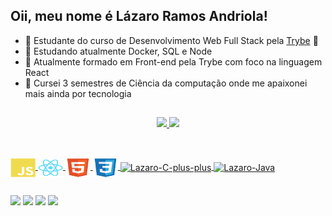 ## Oii, meu nome é Lázaro Ramos Andriola!

- 🔭 Estudante do curso de Desenvolvimento Web Full Stack pela [Trybe](https://www.betrybe.com/) 🚀
- 🌱 Estudando atualmente Docker, SQL e Node
- 📜 Atualmente formado em Front-end pela Trybe com foco na linguagem React
- 📜 Cursei 3 semestres de Ciência da computação onde me apaixonei mais ainda por tecnologia

##

<div align="center">
  <a href="https://github.com/lazaroor">
  <img height="150em" src="https://github-readme-stats.vercel.app/api?username=lazaroor&show_icons=true&theme=dark&include_all_commits=true&count_private=true"/>
  <img height="150em" src="https://github-readme-stats.vercel.app/api/top-langs/?username=lazaroor&layout=compact&langs_count=7&theme=dark"/>
</div>
  
##
  
<div style="display: inline_block"><br>
  <img align="center" alt="Lazaro-Js" height="30" width="40" src="https://raw.githubusercontent.com/devicons/devicon/master/icons/javascript/javascript-plain.svg">
  <img align="center" alt="Lazaro-React" height="30" width="40" src="https://raw.githubusercontent.com/devicons/devicon/master/icons/react/react-original.svg">
  <img align="center" alt="Lazaro-HTML" height="30" width="40" src="https://raw.githubusercontent.com/devicons/devicon/master/icons/html5/html5-original.svg">
  <img align="center" alt="Lazaro-CSS" height="30" width="40" src="https://raw.githubusercontent.com/devicons/devicon/master/icons/css3/css3-original.svg">
  <img align="center" alt="Lazaro-C-plus-plus" height="30" width="40" src="https://cdn.jsdelivr.net/gh/devicons/devicon/icons/cplusplus/cplusplus-original.svg">
  <img align="center" alt="Lazaro-Java" heigth="30" width="40" src="https://cdn.jsdelivr.net/gh/devicons/devicon/icons/java/java-original.svg">
</div>
  
##

<div>
  <a href = "mailto:lazaroandriola@gmail.com"><img src="https://img.shields.io/badge/-Gmail-%23333?style=for-the-badge&logo=gmail&logoColor=white" target="_blank"></a>
  <a href="https://www.linkedin.com/in/lazaror" target="_blank"><img src="https://img.shields.io/badge/-LinkedIn-%230077B5?style=for-the-badge&logo=linkedin&logoColor=white" target="_blank"></a>
  <a href="https://twitter.com/lazaroaloi"><img src="https://img.shields.io/badge/Twitter-1DA1F2?style=for-the-badge&logo=twitter&logoColor=white"></a>
  <a href="https://instagram.com/lazaroandriola" target="_blank"><img src="https://img.shields.io/badge/-Instagram-%23E4405F?style=for-the-badge&logo=instagram&logoColor=white" target="_blank"></a>
</div>
